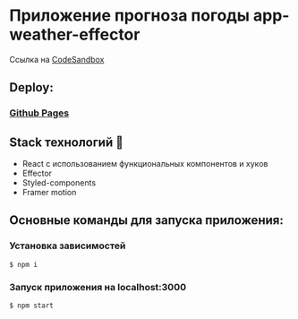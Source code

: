 # Приложение прогноза погоды app-weather-effector

Ссылка на [CodeSandbox](https://codesandbox.io/s/github/RayFreedom88/app-weather-effector)

## Deploy:

### [Github Pages](https://rayfreedom88.github.io/app-weather-effector/)

## Stack технологий 🤖
* React с использованием функциональных компонентов и хуков
* Effector
* Styled-components
* Framer motion


## Основные команды для запуска приложения:
### Установка зависимостей
    $ npm i
### Запуск приложения на localhost:3000
    $ npm start
